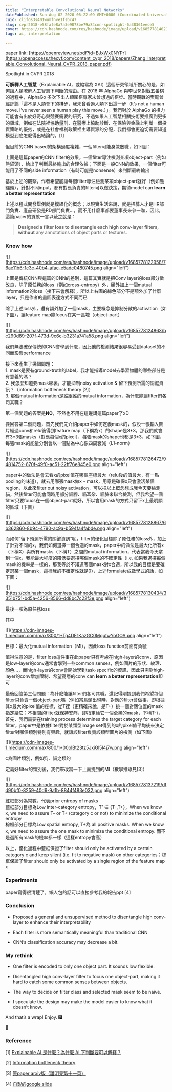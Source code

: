 ```yaml
---
title: "Interpretable Convolutional Neural Networks"
datePublished: Sun Aug 02 2020 06:22:09 GMT+0000 (Coordinated Universal Time)
cuid: clifos3s401wumfnve1fsbc47
slug: cvpr2018-e58fafe8a7a3e9878be79a84cnn-spotlight-6a38361eece5
cover: https://cdn.hashnode.com/res/hashnode/image/upload/v1685778140218/36a5c94c-cfd6-45dc-beaf-1825399c683c.png
tags: ai, interpretation

---
```


paper link: [https://openreview.net/pdf?id=BJxWx0NYPr](https://openaccess.thecvf.com/content_cvpr_2018/papers/Zhang_Interpretable_Convolutional_Neural_CVPR_2018_paper.pdf)

Spotlight in CVPR 2018

**可解釋人工智慧**（Explainable AI，或縮寫為 XAI）這個研究領域所關心的是，如何讓人類瞭解人工智慧下判斷的理由。在 2016 年 AlphaGo 與李世乭對戰五番棋的過程中，AlphaGo 多次下出人類圍棋專家未曾想過的棋步。當時觀戰的樊麾曾經評論「這不是人類會下的棋步，我未曾看過人類下出這一步（It’s not a human move. I’ve never seen a human play this move.）」。我們對於 AlphaGo 的棋力可能會有出於好奇心與競賽需要的研究，不過如果人工智慧相關技術要推廣到更多的領域，例如在法院裡協助量刑、在醫療上協助診斷、在保險與金融上判斷一個投資策略的優劣，或是在社會福利政策裡主導資源的分配，我們都會更迫切需要知道模型到底怎麼得出結論的。\[1\]

但目前的CNN based的架構過度複雜，一個filter可能身兼數職，如下圖：

上面是這篇paper的CNN filter的效果，一個filter專注檢測某項object-part（例如熊貓頭），給出了判斷最終輸出的合理依據；下面是一般CNN的效果，一個filter可能用了不同的side information（有時可能是nonsense）來判斷最終輸出

基於上述的觀察，作者希望能讓每個filter專注檢測某項object-part就好（例如熊貓頭），針對不同input，都有對應負責的filter可以做決策，期待model can **learn a better representation**

上述以程式開發舉例就是模組化的概念；以現實生活來說，就是招募人才是HR部門負責、產品研發是RD部門負責…，而不用什麼事都要董事長來參一咖，因此，這篇paper的貢獻一言以蔽之就是：

> **Designed a filter loss to disentangle each high conv-layer filters, without** any annotations of object parts or textures.

### Know how

![](https://cdn.hashnode.com/res/hashnode/image/upload/v1685778122958/76ae11b6-1c3c-40b4-afac-e5adc0480745.png align="left")

上圖是傳統CNN與這篇的CNN的差別，這篇其實就是把Conv layer的loss部分做改良，除了原任務的loss（例如cross-entropy）外，額外加上一個mutual information的loss（接下來會解釋），所以上右圖的綠色部分不是額外加了什麼layer，只是作者的畫圖表達方式不同而已

除了上述loss外，還有額外加了一個mask，主要概念是抑制分散的activation（如下圖），讓feature map能focus在某一區塊（object-part）

![](https://cdn.hashnode.com/res/hashnode/image/upload/v1685778124863/bc290d89-207f-473d-9c6c-b3231a741a58.png align="left")

我們無法確保傳統的CNN會學到什麼，因此他的檢測結果很容易受到dataset的不同而影響performance

接下來產生了幾個問題：  
1\. mask是要有ground-truth的label，我才能指導model去學習物體的哪些部分是有意義的嗎？  
2\. 我怎麼知道要mask哪裏，才能抑制noisy activation & 留下預測所需的關鍵資訊？（information bottleneck theory \[2\]）  
3\. 那個mutual information是誰跟誰的mutual information，為什麼能讓filter們各司其職？

第一個問題的答案是**NO**，不然也不用在這邊講這篇paper了xD

要回答第二個問題，首先我們先介紹paper中如何定義mask的，假設一張輸入圖片經過conv和relu後得到feature map（下稱為x）的shape是3\*3，那我們就會有3\*3張masks（對應每個x的pixel），每張mask的shape也都是3\*3，如下圖，每張mask的能量分別會以一個點為中心像四周衰減（L1-norm）

![](https://cdn.hashnode.com/res/hashnode/image/upload/v1685778126472/94814752-670f-49f0-ac51-22ff76e845e0.png align="left")

paper中的做法是會去看x的pixel值在哪個座標最大（relu後的值最大，有一點pooling的味道），就去用哪張mask做x ◦ mask，用意是確保x只會激活某個region，以此來filter out noisy activation，可以把以上概念想成我今天要檢測貓，然後filter可能會同時用部分貓腳、貓耳朵、貓臉來聯合檢測，但我希望一個filter只要foucs在一個object-part就好，所以會用mask的方式只留下x上最明顯的區域（下圖）

![](https://cdn.hashnode.com/res/hashnode/image/upload/v1685778128867/6b362860-8b94-4790-ac9a-b594fa4fabde.png align="left")

而如何”留下預測所需的關鍵資訊”呢，filter的優化目標除了原任務的loss外，加上了針對不同的x，我們如何選擇一個合適的mask，paper中的做法是最大化所有x（下稱X）與所有masks（下稱T）之間的mutual information，代表當我今天拿到一個x，我能最大程度的降低要選擇哪個mask的不確定性（i.e. 如果我選擇每個mask的機率是一樣的，那我等於不知道哪個mask對x合適，所以我的目標是要確定選某一個mask，這樣我的不確定性就是0），上述formulate成數學式的話，如下圖：

![](https://cdn.hashnode.com/res/hashnode/image/upload/v1685778130434/3351b751-bd5a-4256-8566-dd8bc7c22f3e.png align="left")

最後一項為原任務loss

其中

![](https://cdn-images-1.medium.com/max/800/1*Tg4DE1KazGC0MgutwYoGOA.png align="left")

目標：最大化mutual information（MI），因此loss function前面有負號

值得注意的是，filter loss這件事在此paper只有考慮在high-layer的conv，原因是low-layer的conv通常會學到一些common senses，例如圖片的形狀、紋理、顏色…，而high-layer的conv會開始學到task-specific的資訊，因此只需對high-layer的conv增加限制、希望高層的conv can **learn a better representation**即可

最後回答第三個問題：為什麼能讓filter們各司其職。還記得剛提到我們希望每個filter只負責一個object-part嗎（例如當鳥頭出現時，對應的filter會做事，即根據其x最大的pixel值的座標，從T裡（更精確來說，是T+）挑一個對應位置的mask指定給它；不相關的filter就保持安靜，即指定給它一個全黑的mask，下稱T-），首先，我們需要在training process determines the target category for each filter，paper中是依據filter對於某類型image set得到的x的pixel值平均後來決定filter對哪個類別特別有興趣，就讓該filter負責該類型圖片的檢測（如下圖）

![](https://cdn-images-1.medium.com/max/800/1*00oIBt23tz5JxiGl5I4j7w.png align="left")

c為圖片類別，例如狗、貓之類的

定義好filter的類別後，我們來改寫一下上面提到的MI（數學推導見\[3\]）

![](https://cdn.hashnode.com/res/hashnode/image/upload/v1685778137219/dfd90bf0-8259-40d9-9a1b-8844f483e032.png align="left")

紅框部分為常數，代表prior entropy of masks   
藍框部分目標為Low inter-category entropy，T’ ∈ {T-,T+}，When we know x, we need to assure T- or T+ (category c or not) to minimize the conditional entropy  
棕框部分目標為Low spatial entropy, T+為 all positive masks. When we know x, we need to assure the one mask to minimize the conditional entropy. 而不是選所有mask的機率都一樣（這樣entropy會高）

以上，優化過程中藍框保證了filter should only be activated by a certain category c and keep silent (i.e. fit to negative mask) on other categories；棕框保證了filter should only be activated by a single region of the feature map x

### Experiments

paper寫得很清楚了，懶人包的話可以直接參考我的報告ppt \[4\]

### Conclusion

* Proposed a general and unsupervised method to disentangle high conv-layer to enhance their interpretability
    
* Each filter is more semantically meaningful than traditional CNN
    
* CNN’s classification accuracy may decrease a bit.
    

### My rethink

* One filter is encoded to only one object part. It sounds low flexible.
    
* Disentangled high conv-layer filter to focus one object-part, making it hard to catch some common senses between objects.
    
* The way to decide on filter class and selected mask seem to be naive.
    
* I speculate the design may make the model easier to know what it doesn’t know.
    

And that’s a wrap! Enjoy. 🎆

👏

### Reference

\[1\] [Explainable AI 是什麼？為什麼 AI 下判斷要可以解釋？](https://medium.com/trustableai/%E5%AE%83%E6%98%AF%E6%80%8E%E9%BA%BC%E7%9F%A5%E9%81%93%E7%9A%84-%E8%A7%A3%E9%87%8B%E6%B7%B1%E5%BA%A6%E5%AD%B8%E7%BF%92%E6%A8%A1%E5%9E%8B-f18f57d18d4f)

\[2\] [Information bottleneck theory](https://zhuanlan.zhihu.com/p/29579424)

\[3\] [原paper arxiv版（證明見第十一頁）](https://arxiv.org/pdf/1710.00935.pdf)

\[4\] [自製的google slide](https://docs.google.com/presentation/d/14GskOYX3xQCQgal_23YrAurEK1FgY8u8fsC9Q_zw84A/edit?usp=sharing)